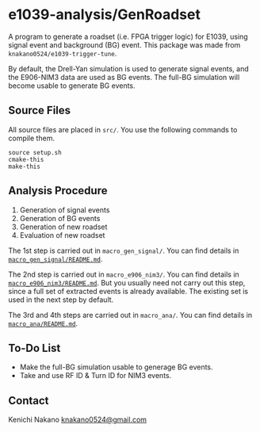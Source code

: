 # e1039-analysis/GenRoadset

A program to generate a roadset (i.e. FPGA trigger logic) for E1039,
using signal event and background (BG) event.
This package was made from `knakano0524/e1039-trigger-tune`.

By default, the Drell-Yan simulation is used to generate signal events, and
the E906-NIM3 data are used as BG events.
The full-BG simulation will become usable to generate BG events.

## Source Files

All source files are placed in `src/`.
You use the following commands to compile them.

```
source setup.sh
cmake-this
make-this
```


## Analysis Procedure

1. Generation of signal events
1. Generation of BG events
1. Generation of new roadset
1. Evaluation of new roadset

The 1st step is carried out in `macro_gen_signal/`.
You can find details in [`macro_gen_signal/README.md`](macro_gen_signal/README.md).

The 2nd step is carried out in `macro_e906_nim3/`.
You can find details in [`macro_e906_nim3/README.md`](macro_e906_nim3/README.md).
But you usually need not carry out this step, since a full set of extracted events is already available.
The existing set is used in the next step by default.

The 3rd and 4th steps are carried out in `macro_ana/`.
You can find details in [`macro_ana/README.md`](macro_ana/README.md).


## To-Do List

* Make the full-BG simulation usable to generage BG events.
* Take and use RF ID & Turn ID for NIM3 events.


## Contact

Kenichi Nakano <knakano0524@gmail.com>
